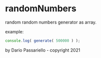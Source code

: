 # randomNumbers

random random numbers generator as array.

example:

```js
console.log( generate( 500000 ) );
```

by Dario Passariello - copyright 2021
